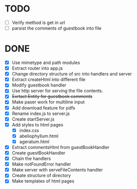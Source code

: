 # TODO
  - [ ] Verify method is get in url
  - [ ] parsist the comments of guestbook into file
  
# DONE
  - [X] Use mimetype and path modules
  - [X] Extract router into app.js
  - [X] Change directory structure of src into handlers and server
  - [X] Extract createHtml into different file
  - [X] Modify guestbook handler
  - [X] Use http server for serving the file contents.
  - [X] ~~Exrtact Entity for guestbook comments~~
 - [X] Make paser work for multiline input
 - [X] Add download feature for pdfs
  - [X] Rename index.js to server.js
  - [X] Create startServer.js
  - [X] Add styles to html pages
    - [X] index.css
    - [X] abeliophyllum.html
    - [X] ageratum.html
  - [X] Extract commentsHtml from guestBookHandler
  - [X] Create guestBookHandler
  - [X] Chain the handlers
  - [X] Make notFoundError handler
  - [X] Make server with serveFileContents handler
  - [X] Create structure of directory
  - [X] Make templates of html pages
